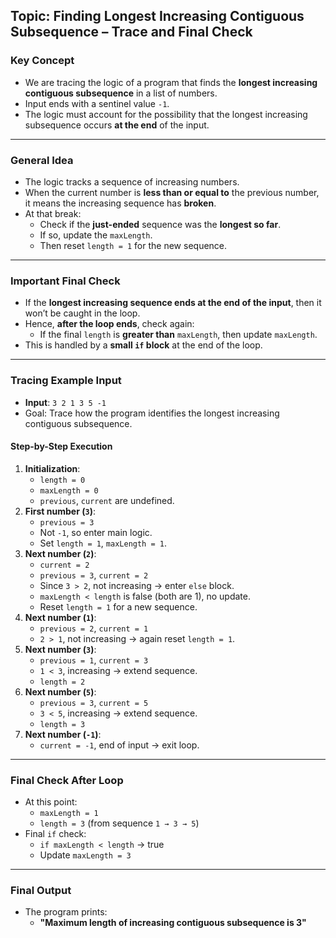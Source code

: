 ## **Topic: Finding Longest Increasing Contiguous Subsequence – Trace and Final Check**

### **Key Concept**

- We are tracing the logic of a program that finds the **longest increasing contiguous subsequence** in a list of numbers.
- Input ends with a sentinel value `-1`.
- The logic must account for the possibility that the longest increasing subsequence occurs **at the end** of the input.

---

### **General Idea**

- The logic tracks a sequence of increasing numbers.
- When the current number is **less than or equal to** the previous number, it means the increasing sequence has **broken**.
- At that break:
    - Check if the **just-ended** sequence was the **longest so far**.
    - If so, update the `maxLength`.
    - Then reset `length = 1` for the new sequence.

---

### **Important Final Check**

- If the **longest increasing sequence ends at the end of the input**, then it won’t be caught in the loop.
- Hence, **after the loop ends**, check again:
    - If the final `length` is **greater than** `maxLength`, then update `maxLength`.
- This is handled by a **small `if` block** at the end of the loop.

---

### **Tracing Example Input**

- **Input**: `3 2 1 3 5 -1`
- Goal: Trace how the program identifies the longest increasing contiguous subsequence.

#### **Step-by-Step Execution**

1. **Initialization**:
    - `length = 0`
    - `maxLength = 0`
    - `previous`, `current` are undefined.
2. **First number (`3`)**:
    - `previous = 3`
    - Not `-1`, so enter main logic.
    - Set `length = 1`, `maxLength = 1`.
3. **Next number (`2`)**:
    - `current = 2`
    - `previous = 3`, `current = 2`
    - Since `3 > 2`, not increasing → enter `else` block.
    - `maxLength < length` is false (both are 1), no update.
    - Reset `length = 1` for a new sequence.
4. **Next number (`1`)**:
    - `previous = 2`, `current = 1`
    - `2 > 1`, not increasing → again reset `length = 1`.
5. **Next number (`3`)**:
    - `previous = 1`, `current = 3`
    - `1 < 3`, increasing → extend sequence.
    - `length = 2`
6. **Next number (`5`)**:
    - `previous = 3`, `current = 5`
    - `3 < 5`, increasing → extend sequence.
    - `length = 3`
7. **Next number (`-1`)**:
    - `current = -1`, end of input → exit loop.

---

### **Final Check After Loop**

- At this point:
    - `maxLength = 1`
    - `length = 3` (from sequence `1 → 3 → 5`)
- Final `if` check:
    - `if maxLength < length` → true
    - Update `maxLength = 3`

---

### **Final Output**

- The program prints:
    - **"Maximum length of increasing contiguous subsequence is 3"**
